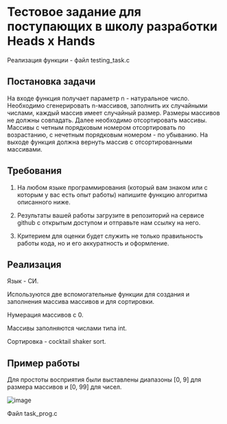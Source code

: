 # Тестовое задание для поступающих в школу разработки Heads x Hands

Реализация функции - файл testing_task.c

## Постановка задачи

На входе функция получает параметр n - натуральное число. Необходимо сгенерировать n-массивов, заполнить их случайными числами, каждый массив имеет случайный размер. Размеры массивов не должны совпадать. Далее необходимо отсортировать массивы. Массивы с четным порядковым номером отсортировать по возрастанию, с нечетным порядковым номером - по убыванию. На выходе функция должна вернуть массив с отсортированными массивами.

## Требования
1. На любом языке программирования (который вам знаком или с которым у вас есть опыт работы) напишите функцию алгоритма описанного ниже.

2. Результаты вашей работы загрузите в репозиторий на сервисе github с открытым доступом и отправьте нам ссылку на него.

3. Критерием для оценки будет служить не только правильность работы кода, но и его аккуратность и оформление.

## Реализация

Язык - СИ.

Используются две вспомогательные функции для создания и заполнения массива массивов и для сортировки.

Нумерация массивов с 0.

Массивы заполняются числами типа int.

Сортировка - cocktail shaker sort.

## Пример работы

Для простоты восприятия были выставлены диапазоны [0, 9] для размера массивов и [0, 99] для чисел.

![image](https://user-images.githubusercontent.com/98398064/154653876-e5c973c0-9c9a-42cc-ad11-0af60ffbda49.png)

Файл task_prog.c
